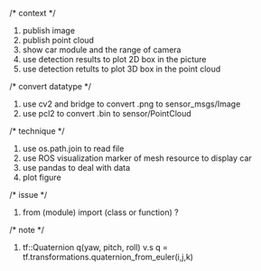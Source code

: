 /* context */
1. publish image 
2. publish point cloud
3. show car module and the range of camera
4. use detection results to plot 2D box in the picture
5. use detection retults to plot 3D box in the point cloud


/* convert datatype */
1. use cv2 and bridge to convert .png to sensor_msgs/Image
2. use pcl2 to convert .bin to sensor/PointCloud



/* technique */
1. use os.path.join to read file
2. use ROS visualization marker of mesh resource to display car
3. use pandas to deal with data
4. plot figure


/* issue */
1. from (module) import (class or function) ?

/* note */
1. tf::Quaternion q(yaw, pitch, roll)  v.s  q = tf.transformations.quaternion_from_euler(i,j,k)

